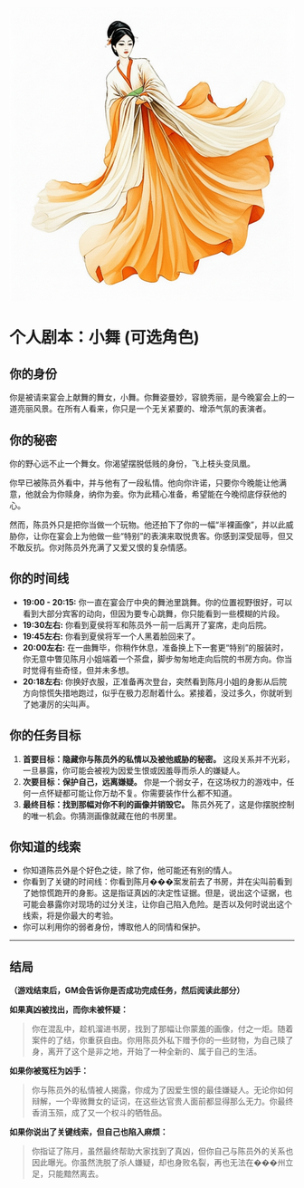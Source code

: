 ![Dancer Xiaowu](./images/dancer_xiaowu.png)


# 个人剧本：小舞 (可选角色)

## 你的身份

你是被请来宴会上献舞的舞女，小舞。你舞姿曼妙，容貌秀丽，是今晚宴会上的一道亮丽风景。在所有人看来，你只是一个无关紧要的、增添气氛的表演者。

## 你的秘密

你的野心远不止一个舞女。你渴望摆脱低贱的身份，飞上枝头变凤凰。

你早已被陈员外看中，并与他有了一段私情。他向你许诺，只要你今晚能让他满意，他就会为你赎身，纳你为妾。你为此精心准备，希望能在今晚彻底俘获他的心。

然而，陈员外只是把你当做一个玩物。他还拍下了你的一幅“半裸画像”，并以此威胁你，让你在宴会上为他做一些“特别”的表演来取悦贵客。你感到深受屈辱，但又不敢反抗。你对陈员外充满了又爱又恨的复杂情感。

## 你的时间线

*   **19:00 - 20:15:** 你一直在宴会厅中央的舞池里跳舞。你的位置视野很好，可以看到大部分宾客的动向，但因为要专心跳舞，你只能看到一些模糊的片段。
*   **19:30左右:** 你看到夏侯将军和陈员外一前一后离开了宴席，走向后院。
*   **19:45左右:** 你看到夏侯将军一个人黑着脸回来了。
*   **20:00左右:** 在一曲舞毕，你稍作休息，准备换上下一套更“特别”的服装时，你无意中瞥见陈月小姐端着一个茶盘，脚步匆匆地走向后院的书房方向。你当时觉得有些奇怪，但并未多想。
*   **20:18左右:** 你换好衣服，正准备再次登台，突然看到陈月小姐的身影从后院方向惊慌失措地跑过，似乎在极力忍耐着什么。紧接着，没过多久，你就听到了她凄厉的尖叫声。

## 你的任务目标

1.  **首要目标：隐藏你与陈员外的私情以及被他威胁的秘密。** 这段关系并不光彩，一旦暴露，你可能会被视为因爱生恨或因羞辱而杀人的嫌疑人。
2.  **次要目标：保护自己，远离嫌疑。** 你是一个弱女子，在这场权力的游戏中，任何一点怀疑都可能让你万劫不复。你需要装作什么都不知道。
3.  **最终目标：找到那幅对你不利的画像并销毁它。** 陈员外死了，这是你摆脱控制的唯一机会。你猜测画像就藏在他的书房里。

## 你知道的线索

*   你知道陈员外是个好色之徒，除了你，他可能还有别的情人。
*   你看到了关键的时间线：你看到陈月���案发前去了书房，并在尖叫前看到了她惊慌跑开的身影。这是指证真凶的决定性证据。但是，说出这个证据，也可能会暴露你对现场的过分关注，让你自己陷入危险。是否以及何时说出这个线索，将是你最大的考验。
*   你可以利用你的弱者身份，博取他人的同情和保护。

---
## 结局

**（游戏结束后，GM会告诉你是否成功完成任务，然后阅读此部分）**

**如果真凶被找出，而你未被怀疑：**
> 你在混乱中，趁机溜进书房，找到了那幅让你蒙羞的画像，付之一炬。随着案件的了结，你重获自由。你用陈员外私下赠予你的一些财物，为自己赎了身，离开了这个是非之地，开始了一种全新的、属于自己的生活。

**如果你被冤枉为凶手：**
> 你与陈员外的私情被人揭露，你成为了因爱生恨的最佳嫌疑人。无论你如何辩解，一个卑微舞女的证词，在这些达官贵人面前都显得那么无力。你最终香消玉殒，成了又一个权斗的牺牲品。

**如果你说出了关键线索，但自己也陷入麻烦：**
> 你指证了陈月，虽然最终帮助大家找到了真凶，但你自己与陈员外的关系也因此曝光。你虽然洗脱了杀人嫌疑，却也身败名裂，再也无法在���州立足，只能黯然离去。
